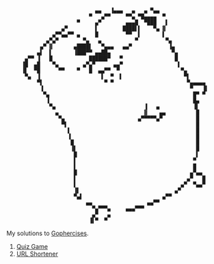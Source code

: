                                  ▄▄   ▐▄▄▄   ▄   ▄ ▀▄▄
                               ▀   ▄▀▀     ▀▀▄ ▀█▄▄▄▄  ▀
                           ▀     ▄▀        ▄▄▄█  ▀███   ▌
                      ▄▀         ▌        ████▌▌    ▀▄ ▓
                   ▄▀▀▄▄▀▀ ▄     █         ▀▀  ▌       ▌
                 ▄▀▄▀        ▀▄   ▄           ▀         ▀▄
               ▄▀ ▓       ▄████▌   ▀▄▄▄   ▄▄▀            ▐▄
              ▄▌  ▌       ▐███▀▀ ▄▄██▄                    ▀▄
          ▄▀▀ ▐   █            ██████▀   ▀                 █
         ▐█  ▄█    ▀▄        ▄▀▄▀      ▄▄▀                  ▌
         ▐▌  ▀█      ▀▀    ▀   █  ▄▄▀▀  ▀                    ▀▄
          ▀▄  ▐                    ▌  ▀  ▌                    ▀▌
              ▀▌                    ▀ ▀                        ▀▄▄▄▄▄
               ▐                                                ▀   ▐▌
                ▀▄                                               █▀ ▀
                 ▐                                               █▄
                  ▀▄                             ▐   ▄           ▐▌
                    ▄                            ▓    ▄▄          █
                     ▀▄                        ▄▀▀▀▀▀▄▀           █
                      ▀▌                                          █
                        ▌                                         █
                        ▐                                         █
                         █                                        █
                         ▐▌                                       █
                          █                                       ▌
                          ▌                                      ▀
                          ▌                                      █
                          █                                     ▄▀▄▄
                          ▌                                    ▄▀   █
                          ▌                                  ▄▀  ▀▄▄▀
                          ▐▌                               ▄▀
                          ▀▄▌                          ▄▀▀
                              ▄▄                  ▄▄▀▀
                                ▀▄▀▀▀▄     ▄▄▄▀▀▀
                                ▄▀   ▄
                               ▐▌▀  ▀

My solutions to [Gophercises](https://gophercises.com/).

1. [Quiz Game](https://courses.calhoun.io/lessons/les_goph_01)
2. [URL Shortener](https://courses.calhoun.io/lessons/les_goph_04)
